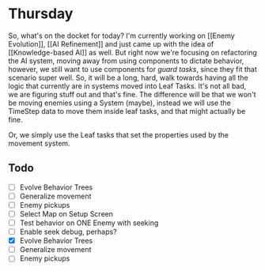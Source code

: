 # Thursday
So, what's on the docket for today? I'm currently working on [[Enemy Evolution]], [[AI Refinement]] and just came up with the idea of [[Knowledge-based AI]] as well. But right now we're focusing on refactoring the AI system, moving away from using components to dictate behavior, however, we still want to use components for *guard tasks*, since they fit that scenario super well.
So, it will be a long, hard, walk towards having all the logic that currently are in systems moved into Leaf Tasks. It's not all bad, we are figuring stuff out and that's fine. The difference will be that we won't be moving enemies using a System (maybe), instead we will use the TimeStep data to move them inside leaf tasks, and that might actually be fine.

Or, we simply use the Leaf tasks that set the properties used by the movement system.
## Todo
- [ ] Evolve Behavior Trees
- [ ] Generalize movement
- [ ] Enemy pickups
- [ ] Select Map on Setup Screen
- [ ] Test behavior on ONE Enemy with seeking
- [ ] Enable seek debug, perhaps?
- [x] Evolve Behavior Trees
- [ ] Generalize movement
- [ ] Enemy pickups
